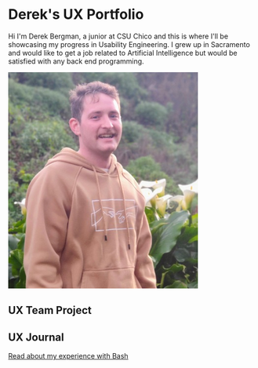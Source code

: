 # Derek's UX Portfolio
Hi I'm Derek Bergman, a junior at CSU Chico and this is where I'll be showcasing my progress in Usability Engineering.
I grew up in Sacramento and would like to get a job related to Artificial Intelligence but would be satisfied with any back end programming.

![Photo of me](assets/Derek-Monterey_20.jpg)

## UX Team Project


## UX Journal

[Read about my experience with Bash](j01/)
